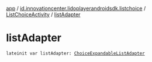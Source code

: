 [app](../../index.md) / [id.innovationcenter.lidoplayerandroidsdk.listchoice](../index.md) / [ListChoiceActivity](index.md) / [listAdapter](./list-adapter.md)

# listAdapter

`lateinit var listAdapter: `[`ChoiceExpandableListAdapter`](../-choice-expandable-list-adapter/index.md)